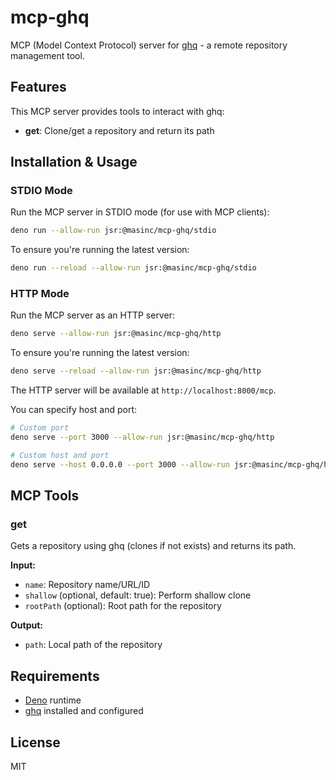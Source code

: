 # mcp-ghq

MCP (Model Context Protocol) server for [ghq](https://github.com/x-motemen/ghq) - a remote repository management tool.

## Features

This MCP server provides tools to interact with ghq:

- **get**: Clone/get a repository and return its path

## Installation & Usage

### STDIO Mode

Run the MCP server in STDIO mode (for use with MCP clients):

```bash
deno run --allow-run jsr:@masinc/mcp-ghq/stdio
```

To ensure you're running the latest version:

```bash
deno run --reload --allow-run jsr:@masinc/mcp-ghq/stdio
```

### HTTP Mode

Run the MCP server as an HTTP server:

```bash
deno serve --allow-run jsr:@masinc/mcp-ghq/http
```

To ensure you're running the latest version:

```bash
deno serve --reload --allow-run jsr:@masinc/mcp-ghq/http
```

The HTTP server will be available at `http://localhost:8000/mcp`.

You can specify host and port:

```bash
# Custom port
deno serve --port 3000 --allow-run jsr:@masinc/mcp-ghq/http

# Custom host and port
deno serve --host 0.0.0.0 --port 3000 --allow-run jsr:@masinc/mcp-ghq/http
```

## MCP Tools

### get

Gets a repository using ghq (clones if not exists) and returns its path.

**Input:**
- `name`: Repository name/URL/ID
- `shallow` (optional, default: true): Perform shallow clone
- `rootPath` (optional): Root path for the repository

**Output:**
- `path`: Local path of the repository

## Requirements

- [Deno](https://deno.land/) runtime
- [ghq](https://github.com/x-motemen/ghq) installed and configured


## License

MIT